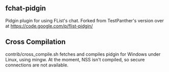 fchat-pidgin
------------

Pidgin plugin for using FList's chat. Forked from TestPanther's version over at https://code.google.com/p/flist-pidgin/

Cross Compilation
-----------------

contrib/cross_compile.sh fetches and compiles pidgin for Windows under Linux, using mingw. At the moment, NSS isn't compiled, so secure connections are not available.
